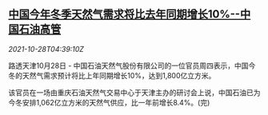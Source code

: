 <!--1635397263000-->
[中国今年冬季天然气需求将比去年同期增长10%--中国石油高管](https://cn.reuters.com/article/petrol-china-winter-gas-1028-idCNKBS2HI0FL)
------

<div><i>2021-10-28T04:39:10Z</i></div><p>路透天津10月28日 - 中国石油天然气股份有限公司的一位官员周四表示，中国今冬的天然气需求预计将比上年同期增长10%，达到1,800亿立方米。</p><p>该官员在一场由重庆石油天然气交易中心于天津主办的研讨会上说，中国石油已为今冬安排1,062亿立方米的天然气供应，比一年前增长8.4%。(完)</p>
